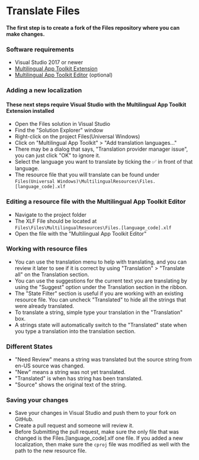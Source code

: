 # Translate Files

#### The first step is to create a fork of the Files repository where you can make changes.
### Software requirements
- Visual Studio 2017 or newer
- [Multilingual App Toolkit Extension](https://marketplace.visualstudio.com/items?itemName=MultilingualAppToolkit.MultilingualAppToolkit-18308)
- [Multilingual App Toolkit Editor](https://developer.microsoft.com/en-us/windows/develop/multilingual-app-toolkit) (optional)

### Adding a new localization
#### These next steps require Visual Studio with the Multilingual App Toolkit Extension installed
- Open the Files solution in Visual Studio
- Find the "Solution Explorer" window
- Right-click on the project Files(Universal Windows)
- Click on "Multilingual App Toolkit" > "Add translation languages..."
- There may be a dialog that says, "Translation provider manager issue", you can just click "OK" to ignore it.
- Select the language you want to translate by ticking the ✅ in front of that language.
- The resource file that you will translate can be found under `Files(Universal Windows)\MultilingualResources\Files.[language_code].xlf`

### Editing a resource file with the Multilingual App Toolkit Editor
- Navigate to the project folder
- The XLF File should be located at `Files\Files\MultilingualResources\Files.[language_code].xlf`
- Open the file with the "Multilingual App Toolkit Editor"

### Working with resource files
- You can use the translation menu to help with translating, and you can review it later to see if it is correct by using "Translation" > "Translate all" on the Translation section.
- You can use the suggestions for the current text you are translating by using the "Suggest" option under the Translation section in the ribbon.
- The "State Filter" section is useful if you are working with an existing resource file. You can uncheck "Translated" to hide all the strings that were already translated.
- To translate a string, simple type your translation in the "Translation" box.
- A strings state will automatically switch to the "Translated" state when you type a translation into the translation section.

### Different States

- "Need Review" means a string was translated but the source string from en-US source was changed.
- "New" means a string was not yet translated.
- "Translated" is when has string has been translated. 
- "Source" shows the original text of the string. 

### Saving your changes
- Save your changes in Visual Studio and push them to your fork on GitHub.
- Create a pull request and someone will review it.
- Before Submitting the pull request, make sure the only file that was changed is the Files.[language_code].xlf one file. If you added a new localization, then make sure the `cproj` file was modified as well with the path to the new resource file.